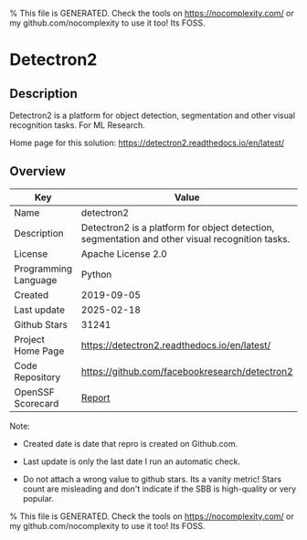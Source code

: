 
% This file is GENERATED. Check the tools on https://nocomplexity.com/ or my github.com/nocomplexity to use it too! Its FOSS. 

# Detectron2

## Description 

Detectron2 is a platform for object detection, segmentation and other visual recognition tasks.  For ML Research.

Home page for this solution: https://detectron2.readthedocs.io/en/latest/ 

## Overview 

| Key | Value |
| --- | --- |
| Name | detectron2 |
| Description | Detectron2 is a platform for object detection, segmentation and other visual recognition tasks. |
| License | Apache License 2.0 |
| Programming Language | Python |
| Created | 2019-09-05 |
| Last update | 2025-02-18 |
| Github Stars | 31241 |
| Project Home Page | https://detectron2.readthedocs.io/en/latest/ |
| Code Repository | https://github.com/facebookresearch/detectron2 |
| OpenSSF Scorecard | [Report](https://securityscorecards.dev/viewer/?uri=github.com/facebookresearch/detectron2) |

Note:
 - Created date is date that repro is created on Github.com. 

- Last update is only the last date I run an automatic check. 

- Do not attach a wrong value to github stars. Its a vanity metric! Stars count are misleading and 
don't indicate if the SBB is high-quality or very popular.

% This file is GENERATED. Check the tools on https://nocomplexity.com/ or my github.com/nocomplexity to use it too! Its FOSS. 

